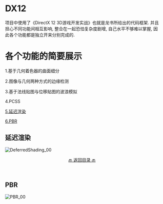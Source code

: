 # DX12
项目中使用了《DirectX 12 3D游戏开发实战》也就是龙书所给出的代码框架.  并且担心不同功能间相互影响, 整合在一起恐怕复杂度剧增, 自己水平不够难以掌握, 因此各个功能都是独立开来分别完成的.


# **各个功能的简要展示**  

1.基于几何着色器的曲面细分  

2.图像与几何两种方式的边缘检测

3.基于法线贴图与位移贴图的波浪模拟  

4.PCSS  

[5.延迟渲染](#延迟渲染)

[6.PBR](#PBR)

## 延迟渲染
![DeferredShading_00](https://user-images.githubusercontent.com/79561572/165468171-a47098ce-533f-41bc-b44f-c55c2f6fd4c1.jpg)

<p align="center"><a href="#各个功能的简要展示">🔙 返回目录 🔙</a></p><br>

## PBR
![PBR_00](https://user-images.githubusercontent.com/79561572/165465850-f52fa41e-b1e3-47d2-b9dc-05c2be08ac92.jpg)
